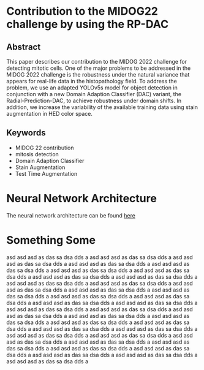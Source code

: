 # Contribution to the MIDOG22 challenge by using the RP-DAC

## Abstract
This paper describes our contribution to the MIDOG 2022 challenge for detecting mitotic cells. One of the major problems to be addressed in the MIDOG 2022 challenge is the robustness under the natural variance that appears for real-life data in the histopathology field.  To address the problem, we use an adapted YOLOv5s model for object detection in conjunction with a new Domain Adaption Classifier (DAC) variant, the Radial-Prediction-DAC, to achieve robustness under domain shifts. In addition, we increase the variability of the available training data using stain augmentation in HED color space.

## Keywords
- MIDOG 22 contribution
- mitosis detection
- Domain Adaption Classifier
- Stain Augmentation
- Test Time Augmentation


# Neural Network Architecture
The neural network architecture can be found [here](https://github.com/JonasAnnuscheit/RPDAC_FOR_MIDOG22/blob/main/Original_Source/models/MYyolov5s0.1concatT.yaml)

# Something Some
asd asd asd as das sa dsa dds a
asd asd asd as das sa dsa dds a
asd asd asd as das sa dsa dds a
asd asd asd as das sa dsa dds a
asd asd asd as das sa dsa dds a
asd asd asd as das sa dsa dds a
asd asd asd as das sa dsa dds a
asd asd asd as das sa dsa dds a
asd asd asd as das sa dsa dds a
asd asd asd as das sa dsa dds a
asd asd asd as das sa dsa dds a
asd asd asd as das sa dsa dds a
asd asd asd as das sa dsa dds a
asd asd asd as das sa dsa dds a
asd asd asd as das sa dsa dds a
asd asd asd as das sa dsa dds a
asd asd asd as das sa dsa dds a
asd asd asd as das sa dsa dds a
asd asd asd as das sa dsa dds a
asd asd asd as das sa dsa dds a
asd asd asd as das sa dsa dds a
asd asd asd as das sa dsa dds a
asd asd asd as das sa dsa dds a
asd asd asd as das sa dsa dds a
asd asd asd as das sa dsa dds a
asd asd asd as das sa dsa dds a
asd asd asd as das sa dsa dds a
asd asd asd as das sa dsa dds a
asd asd asd as das sa dsa dds a
asd asd asd as das sa dsa dds a
asd asd asd as das sa dsa dds a
asd asd asd as das sa dsa dds a
asd asd asd as das sa dsa dds a
asd asd asd as das sa dsa dds a
asd asd asd as das sa dsa dds a
asd asd asd as das sa dsa dds a
asd asd asd as das sa dsa dds a
